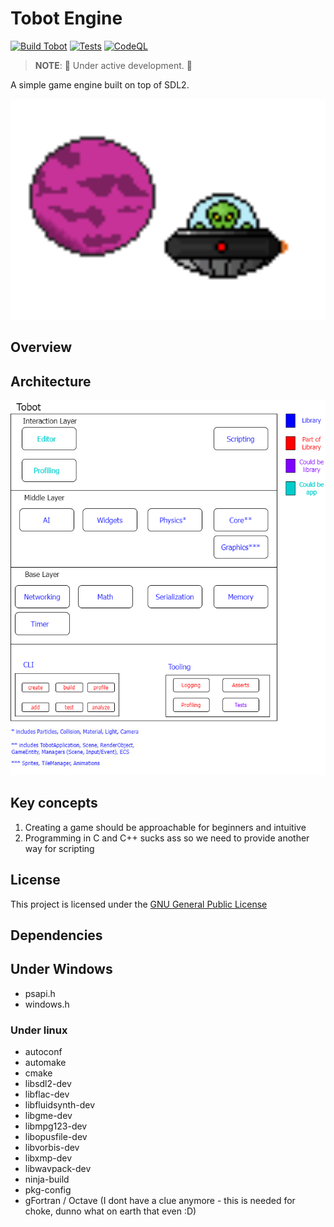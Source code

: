 # Tobot Engine

[![Build Tobot](https://github.com/jksevend/tobot-engine/actions/workflows/build.yaml/badge.svg)](https://github.com/jksevend/tobot-engine/actions/workflows/build.yaml)
[![Tests](https://github.com/jksevend/tobot-engine/actions/workflows/tests.yaml/badge.svg)](https://github.com/jksevend/tobot-engine/actions/workflows/tests.yaml)
[![CodeQL](https://github.com/jksevend/tobot-engine/actions/workflows/codeql.yaml/badge.svg)](https://github.com/jksevend/tobot-engine/actions/workflows/codeql.yaml)

> **NOTE**: 🚧 Under active development. 🚧

A simple game engine built on top of SDL2.

![Tobot inspirational picture](./assets/inspirational_picture.png)

## Overview

## Architecture

![Tobot Architecture](./assets/tobot_architecture.drawio.png)

## Key concepts

1. Creating a game should be approachable for beginners and intuitive
2. Programming in C and C++ sucks ass so we need to provide another way for scripting

## License

This project is licensed under the [GNU General Public License](LICENSE)

## Dependencies

## Under Windows

* psapi.h
* windows.h

### Under linux

* autoconf
* automake
* cmake
* libsdl2-dev
* libflac-dev
* libfluidsynth-dev
* libgme-dev
* libmpg123-dev
* libopusfile-dev
* libvorbis-dev
* libxmp-dev
* libwavpack-dev
* ninja-build
* pkg-config
* gFortran / Octave (I dont have a clue anymore - this is needed for choke, dunno what on earth that even :D)
